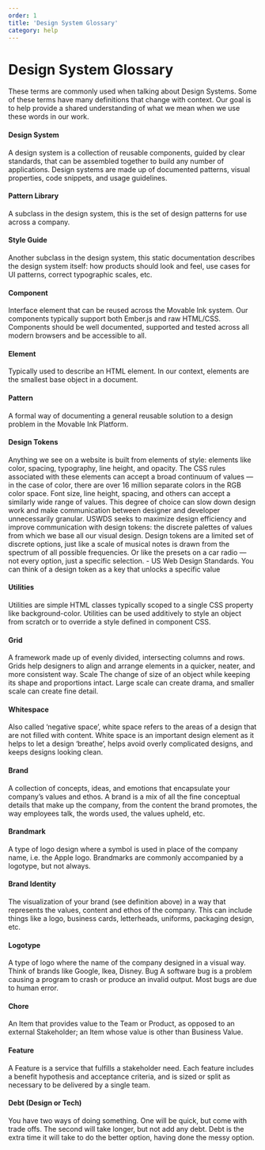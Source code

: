 ```yaml
---
order: 1
title: 'Design System Glossary'
category: help
---
```


# Design System Glossary

These terms are commonly used when talking about Design Systems. Some of these terms have many definitions that change with context. Our goal is to help provide a shared understanding of what we mean when we use these words in our work.

#### Design System

A design system is a collection of reusable components, guided by clear standards, that can be assembled together to build any number of applications. Design systems are made up of documented patterns, visual properties, code snippets, and usage guidelines.

#### Pattern Library

A subclass in the design system, this is the set of design patterns for use across a company.

#### Style Guide

Another subclass in the design system, this static documentation describes the design system itself: how products should look and feel, use cases for UI patterns, correct typographic scales, etc.

#### Component

Interface element that can be reused across the Movable Ink system. Our components typically support both Ember.js and raw HTML/CSS. Components should be well documented, supported and tested across all modern browsers and be accessible to all.

#### Element

Typically used to describe an HTML element. In our context, elements are the smallest base object in a document.

#### Pattern

A formal way of documenting a general reusable solution to a design problem in the Movable Ink Platform.

#### Design Tokens

Anything we see on a website is built from elements of style: elements like color, spacing, typography, line height, and opacity. The CSS rules associated with these elements can accept a broad continuum of values — in the case of color, there are over 16 million separate colors in the RGB color space. Font size, line height, spacing, and others can accept a similarly wide range of values.
This degree of choice can slow down design work and make communication between designer and developer unnecessarily granular. USWDS seeks to maximize design efficiency and improve communication with design tokens: the discrete palettes of values from which we base all our visual design.
Design tokens are a limited set of discrete options, just like a scale of musical notes is drawn from the spectrum of all possible frequencies. Or like the presets on a car radio — not every option, just a specific selection. - US Web Design Standards.
You can think of a design token as a key that unlocks a specific value

#### Utilities

Utilities are simple HTML classes typically scoped to a single CSS property like background-color. Utilities can be used additively to style an object from scratch or to override a style defined in component CSS.

#### Grid

A framework made up of evenly divided, intersecting columns and rows. Grids help designers to align and arrange elements in a quicker, neater, and more consistent way.
Scale
The change of size of an object while keeping its shape and proportions intact. Large scale can create drama, and smaller scale can create fine detail.

#### Whitespace

Also called ‘negative space’, white space refers to the areas of a design that are not filled with content. White space is an important design element as it helps to let a design ‘breathe’, helps avoid overly complicated designs, and keeps designs looking clean.

#### Brand

A collection of concepts, ideas, and emotions that encapsulate your company’s values and ethos. A brand is a mix of all the fine conceptual details that make up the company, from the content the brand promotes, the way employees talk, the words used, the values upheld, etc.

#### Brandmark

A type of logo design where a symbol is used in place of the company name, i.e. the Apple logo. Brandmarks are commonly accompanied by a logotype, but not always.

#### Brand Identity

The visualization of your brand (see definition above) in a way that represents the values, content and ethos of the company. This can include things like a logo, business cards, letterheads, uniforms, packaging design, etc.

#### Logotype

A type of logo where the name of the company designed in a visual way. Think of brands like Google, Ikea, Disney.
Bug
A software bug is a problem causing a program to crash or produce an invalid output. Most bugs are due to human error.

#### Chore

An Item that provides value to the Team or Product, as opposed to an external Stakeholder; an Item whose value is other than Business Value.

#### Feature

A Feature is a service that fulfills a stakeholder need. Each feature includes a benefit hypothesis and acceptance criteria, and is sized or split as necessary to be delivered by a single team.

#### Debt (Design or Tech)

You have two ways of doing something. One will be quick, but come with trade offs. The second will take longer, but not add any debt. Debt is the extra time it will take to do the better option, having done the messy option.
